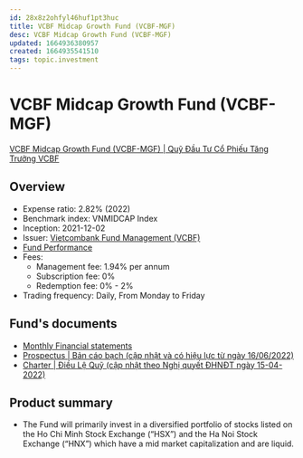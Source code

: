 ```yaml
---
id: 28x8z2ohfyl46huf1pt3huc
title: VCBF Midcap Growth Fund (VCBF-MGF)
desc: VCBF Midcap Growth Fund (VCBF-MGF)
updated: 1664936380957
created: 1664935541510
tags: topic.investment
---
```

# VCBF Midcap Growth Fund (VCBF-MGF)

[VCBF Midcap Growth Fund (VCBF-MGF) | Quỹ Đầu Tư Cổ Phiếu Tăng Trưởng VCBF](https://www.vcbf.com/en/open-ended-funds/open-ended-funds-of-vcbf/vcbf-midcap-growth-fund/)

## Overview

- Expense ratio: 2.82% (2022)
- Benchmark index: VNMIDCAP Index
- Inception: 2021-12-02
- Issuer: [Vietcombank Fund Management (VCBF)](https://www.vcbf.com/en/)
- [Fund Performance](https://www.vcbf.com/quy-mo/cac-quy-mo/quy-dau-tu-co-phieu-tang-truong-vcbf/#?tabid=176)
- Fees:
    - Management fee: 1.94% per annum
    - Subscription fee: 0%
    - Redemption fee: 0% - 2%
- Trading frequency: Daily, From Monday to Friday

## Fund's documents

- [Monthly Financial statements](https://www.vcbf.com/images/2022/2022-09-09_14.pdf)
- [Prospectus | Bản cáo bạch (cập nhật và có hiệu lực từ ngày 16/06/2022)](https://www.vcbf.com/images/2022/220601_ban_cao_bach_quy_mgf.pdf)
- [Charter | Điều Lệ Quỹ (cập nhật theo Nghị quyết ĐHNĐT ngày 15-04-2022)](https://www.vcbf.com/images/2022/220415_dieu_le_quy_vcbf-mgf_1_.pdf)

## Product summary

- The Fund will primarily invest in a diversified portfolio of stocks listed on the Ho Chi Minh Stock Exchange (“HSX”) and the Ha Noi Stock Exchange (“HNX”) which have a mid market capitalization and are liquid.